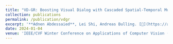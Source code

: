 ```yaml
---
title: "VD-GR: Boosting Visual Dialog with Cascaded Spatial-Temporal Multi-Modal GRaphs"
collection: publications
permalink: /publication/vdgr
excerpt: '**Adnen Abdessaied**, Lei Shi, Andreas Bulling. [📄](https://arxiv.org/abs/2310.16590) [💻](https://github.com/adnenabdessaied/VDGR)'
date: 2024-01-04
venue: 'IEEE/CVF Winter Conference on Applications of Computer Vision (WACV)'
---
```

